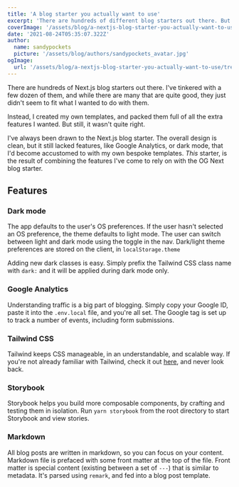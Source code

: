 ```yaml
---
title: 'A blog starter you actually want to use'
excerpt: 'There are hundreds of different blog starters out there. But none felt quite right. So I built my own. Based off the basic Next.js Blog Starter, but now with several handy features like dark mode (using local storage) or Google Analytics. It comes with Storybook too.'
coverImage: '/assets/blog/a-nextjs-blog-starter-you-actually-want-to-use/tree.jpg'
date: '2021-08-24T05:35:07.322Z'
author:
  name: sandypockets
  picture: '/assets/blog/authors/sandypockets_avatar.jpg'
ogImage:
  url: '/assets/blog/a-nextjs-blog-starter-you-actually-want-to-use/tree.jpg'
---
```


There are hundreds of Next.js blog starters out there. I've tinkered with a few dozen of them, and while there are many that are quite good, they just didn't seem to fit what I wanted to do with them. 

Instead, I created my own templates, and packed them full of all the extra features I wanted. But still, it wasn't quite right. 

I've always been drawn to the Next.js blog starter. The overall design is clean, but it still lacked features, like Google Analytics, or dark mode, that I'd become accustomed to with my own bespoke templates. _This_ starter, is the result of combining the features I've come to rely on with the OG Next blog starter. 

## Features
### Dark mode
The app defaults to the user's OS preferences. If the user hasn't selected an OS preference, the theme defaults to light mode. The user can switch between light and dark mode using the toggle in the nav. Dark/light theme preferences are stored on the client, in `localStorage.theme`

Adding new dark classes is easy. Simply prefix the Tailwind CSS class name with `dark:` and it will be applied during dark mode only. 

### Google Analytics
Understanding traffic is a big part of blogging. Simply copy your Google ID, paste it into the `.env.local` file, and you're all set. The Google tag is set up to track a number of events, including form submissions. 

### Tailwind CSS
Tailwind keeps CSS manageable, in an understandable, and scalable way. If you're not already familiar with Tailwind, check it out [here](https://tailwindcss.com), and never look back. 

### Storybook
Storybook helps you build more composable components, by crafting and testing them in isolation. Run `yarn storybook` from the root directory to start Storybook and view stories. 

### Markdown
All blog posts are written in markdown, so you can focus on your content. Markdown file is prefaced with some front matter at the top of the file. Front matter is special content (existing between a set of `---`) that is similar to metadata. It's parsed using `remark`, and fed into a blog post template. 

